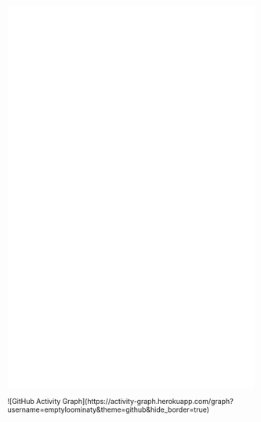 <p align="center">
  <img src="https://github.com/emptyloominaty/emptyloominaty/blob/main/github-metrics.svg" />
</p>
![GitHub Activity Graph](https://activity-graph.herokuapp.com/graph?username=emptyloominaty&theme=github&hide_border=true)
